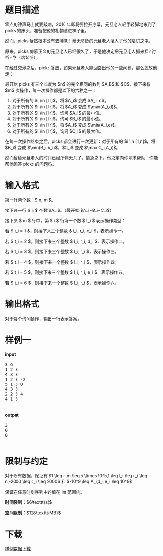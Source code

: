 # 题目描述

<p>零点的钟声马上就要敲响，2016 年即将要拉开序幕，元旦老人轻手轻脚地来到了 <span class="uoj-username" data-rating="1500">picks</span> 的床头，准备把他的礼物装进袜子里。</p>
<p>然而，<span class="uoj-username" data-rating="1500">picks</span> 居然根本没有去睡觉！毫无防备的元旦老人落入了他的陷阱之中。</p>
<p>原来，<span class="uoj-username" data-rating="1500">picks</span> 仰慕正义的元旦老人已经很久了，于是他决定把元旦老人抓来探♂讨哲♂学（病娇脸）。</p>
<p>在经过交涉之后，<span class="uoj-username" data-rating="1500">picks</span> 答应，如果元旦老人能回答出他的一些问题，那么就放他走：</p>
<p>最开始 <span class="uoj-username" data-rating="1500">picks</span> 有三个长度为 $n$ 的完全相同的数列 $A,B$ 和 $C$，接下来有 $m$ 次操作，每一次操作都是以下的六种之一：</p>
<ol><li>对于所有的 $i \in [l,r]$，将 $A_i$ 变成 $A_i+c$。</li>
<li>对于所有的 $i \in [l,r]$，将 $A_i$ 变成 $\max(A_i,d)$。</li>
<li>对于所有的 $i \in [l,r]$，询问 $A_i$ 的最小值。</li>
<li>对于所有的 $i \in [l,r]$，询问 $B_i$ 的最小值。</li>
<li>对于所有的 $i \in [l,r]$，将 $A_i$ 变成 $\min(A_i,e)$。</li>
<li>对于所有的 $i \in [l,r]$，询问 $C_i$ 的最大值。</li>
</ol><p>在每一次操作结束之后，<span class="uoj-username" data-rating="1500">picks</span> 都会进行一次更新：对于所有的 $i \in [1,n]$，将 $B_i$ 变成 $\min(B_i,A_i)$，$C_i$ 变成 $\max(C_i,A_i)$。</p>
<p>然而留给元旦老人的时间已经所剩无几了，情急之下，他决定向你寻求帮助：你能帮他回答 <span class="uoj-username" data-rating="1500">picks</span> 的问题吗。</p>

# 输入格式


<p>第一行两个数：$ n, m $。</p>
<p>接下来一行 $ n $ 个数 $A_i$。（最开始 $A_i=B_i=C_i$）</p>
<p>接下来 $ m $ 行中，第 $ i $ 行第一个数 $ t_i $ 表示操作类型：</p>
<p>若 $ t_i = 1 $，则接下来三个整数 $ l_i, r_i, c_i $，表示操作一。</p>
<p>若 $ t_i = 2 $，则接下来三个整数 $ l_i, r_i, d_i $，表示操作二。</p>
<p>若 $ t_i = 3 $，则接下来三个整数 $ l_i, r_i $，表示操作三。</p>
<p>若 $ t_i = 4 $，则接下来一个整数 $ l_i, r_i $，表示操作四。</p>
<p>若 $ t_i = 5 $，则接下来三个整数 $ l_i, r_i, e_i $，表示操作五。</p>
<p>若 $ t_i = 6 $，则接下来一个整数 $ l_i, r_i $，表示操作六。</p>

# 输出格式


<p>对于每个询问操作，输出一行表示答案。</p>

# 样例一


<h4>input</h4>
<pre>3 6
1 2 3
4 3 3
1 2 3 -2
5 1 3 0
4 3 3
2 2 3 4
4 1 3

</pre>

<h4>output</h4>
<pre>3
0
0

</pre>


# 限制与约定


<p>对于所有数据，保证有 $1 \leq n,m \leq 5 \times 10^5,1 \leq l_i \leq r_i \leq n,-2000 \leq c_i \leq 2000$ 和 $-10^9 \leq A_i,d_i,e_i \leq 10^9$</p>
<p>保证在任意时刻序列中的值在 int 范围内。</p>
<p><strong>时间限制：</strong>$6\texttt{s}$</p>
<p><strong>空间限制：</strong>$128\texttt{MB}$</p>

# 下载


<p><a href="/download.php?type=problem&amp;id=169">样例数据下载</a></p>
